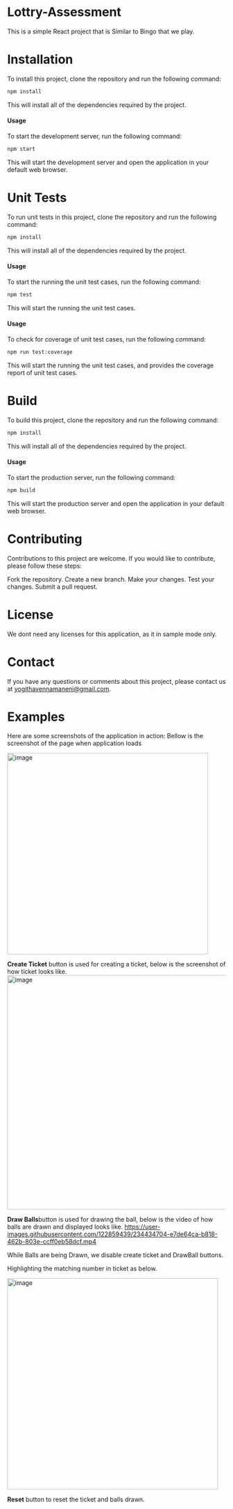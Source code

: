 # Lottry-Assessment

This is a simple React project that is Similar to Bingo that we play.

# Installation
To install this project, clone the repository and run the following command:

```bash
npm install
```
This will install all of the dependencies required by the project.

#### Usage
To start the development server, run the following command:

```bash
npm start
```
This will start the development server and open the application in your default web browser.

# Unit Tests
To run unit tests in this project, clone the repository and run the following command:

```bash
npm install
```
This will install all of the dependencies required by the project.

#### Usage
To start the running the unit test cases, run the following command:

```bash
npm test
```
This will start the running the unit test cases.

#### Usage
To check for coverage of unit test cases, run the following command:

```bash
npm run test:coverage
```
This will start the running the unit test cases, and provides the coverage report of unit test cases.

# Build
To build this project, clone the repository and run the following command:

```bash
npm install
```
This will install all of the dependencies required by the project.

#### Usage
To start the production server, run the following command:

```bash
npm build
```
This will start the production server and open the application in your default web browser.

# Contributing
Contributions to this project are welcome. If you would like to contribute, please follow these steps:

Fork the repository.
Create a new branch.
Make your changes.
Test your changes.
Submit a pull request.
# License
We dont need any licenses for this application, as it in sample mode only.

# Contact
If you have any questions or comments about this project, please contact us at yogithavennamaneni@gmail.com.

# Examples
Here are some screenshots of the application in action:
Bellow is the screenshot of the page when application loads

<img width="463" alt="image" src="https://user-images.githubusercontent.com/122859439/234433622-8776730b-b5d4-458e-bb5e-c4a583e2e36c.png">

**Create Ticket** button is used for creating a ticket, below is the screenshot of how ticket looks like.
<img width="539" alt="image" src="https://user-images.githubusercontent.com/122859439/234433898-d51de626-a212-4179-9215-6c5a9f373b3d.png">

**Draw Balls**button is used for drawing the ball, below is the video of how balls are drawn and displayed looks like.
https://user-images.githubusercontent.com/122859439/234434704-e7de64ca-b818-462b-803e-ccff0eb58dcf.mp4

While Balls are being Drawn, we disable create ticket and DrawBall buttons.

Highlighting the matching number in ticket as below.

<img width="486" alt="image" src="https://user-images.githubusercontent.com/122859439/234435015-520a8539-1889-48aa-a40f-626ccbaf884d.png">

**Reset** button to reset the ticket and balls drawn.
